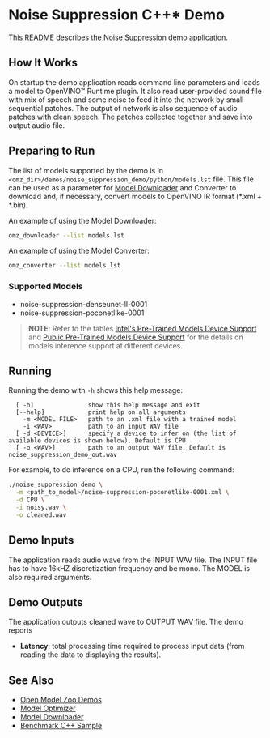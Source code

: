 # Noise Suppression C++\* Demo

This README describes the Noise Suppression demo application.

## How It Works

On startup the demo application reads command line parameters and loads a model to OpenVINO™ Runtime plugin.
It also read user-provided sound file with mix of speech and some noise to feed it into the network by small sequential patches.
The output of network is also sequence of audio patches with clean speech. The patches collected together and save into output audio file.

## Preparing to Run

The list of models supported by the demo is in `<omz_dir>/demos/noise_suppression_demo/python/models.lst` file.
This file can be used as a parameter for [Model Downloader](../../../tools/model_tools/README.md) and Converter to download and, if necessary, convert models to OpenVINO IR format (\*.xml + \*.bin).

An example of using the Model Downloader:

```sh
omz_downloader --list models.lst
```

An example of using the Model Converter:

```sh
omz_converter --list models.lst
```

### Supported Models

* noise-suppression-denseunet-ll-0001
* noise-suppression-poconetlike-0001

> **NOTE**: Refer to the tables [Intel's Pre-Trained Models Device Support](../../../models/intel/device_support.md) and [Public Pre-Trained Models Device Support](../../../models/public/device_support.md) for the details on models inference support at different devices.

## Running

Running the demo with `-h` shows this help message:
```
  [ -h]               show this help message and exit
  [--help]            print help on all arguments
    -m <MODEL FILE>   path to an .xml file with a trained model
    -i <WAV>          path to an input WAV file
  [ -d <DEVICE>]      specify a device to infer on (the list of available devices is shown below). Default is CPU
  [ -o <WAV>]         path to an output WAV file. Default is noise_suppression_demo_out.wav
```

For example, to do inference on a CPU, run the following command:

```sh
./noise_suppression_demo \
  -m <path_to_model>/noise-suppression-poconetlike-0001.xml \
  -d CPU \
  -i noisy.wav \
  -o cleaned.wav
```

## Demo Inputs

The application reads audio wave from the INPUT WAV file. The INPUT file has to have 16kHZ discretization frequency and be mono.
The MODEL is also required arguments.

## Demo Outputs
The application outputs cleaned wave to OUTPUT WAV file.
The demo reports

* **Latency**: total processing time required to process input data (from reading the data to displaying the results).

## See Also
* [Open Model Zoo Demos](../../README.md)
* [Model Optimizer](https://docs.openvino.ai/latest/_docs_MO_DG_Deep_Learning_Model_Optimizer_DevGuide.html)
* [Model Downloader](../../../tools/model_tools/README.md)
* [Benchmark C++ Sample](https://docs.openvino.ai/latest/_inference_engine_samples_benchmark_app_README.html)
